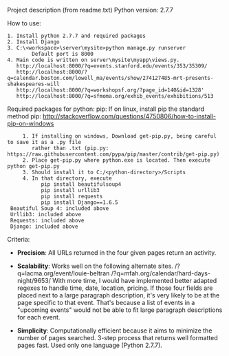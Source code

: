 Project description (from readme.txt)
Python version: 2.7.7

How to use:

    1. Install python 2.7.7 and required packages
    2. Install Django
    3. C:\<workspace>\server\mysite>python manage.py runserver
            Default port is 8000
    4. Main code is written on server\mysite\myapp\views.py. 
       http://localhost:8000/?q=events.stanford.edu/events/353/35309/
       http://localhost:8000/?q=calendar.boston.com/lowell_ma/events/show/274127485-mrt-presents-shakespeares-will
       http://localhost:8000/?q=workshopsf.org/?page_id=140&id=1328'
       http://localhost:8000/?q=sfmoma.org/exhib_events/exhibitions/513
       

Required packages for python: 
    pip: If on linux, install pip the standard method
    pip: http://stackoverflow.com/questions/4750806/how-to-install-pip-on-windows
    
         1. If installing on windows, Download get-pip.py, being careful to save it as a .py file
            rather than .txt (pip.py: https://raw.githubusercontent.com/pypa/pip/master/contrib/get-pip.py)
         2. Place get-pip.py where python.exe is located. Then execute python get-pip.py
         3. Should install it to C:/<python-directory>/Scripts
         4. In that directory, execute 
               pip install beautifulsoup4
               pip install urllib3
               pip install requests
               pip install Django==1.6.5
     Beautiful Soup 4: included above
     Urllib3: included above
     Requests: included above
     Django: included above
     
Criteria:

 - **Precision**: All URLs returned in the four given pages return an activity.     
 - **Scalability**: Works well on the following alternate
   sites. 
                      /?q=lacma.org/event/louie-beltran
                      /?q=mfah.org/calendar/hard-days-night/9653/
                   With more time, I would have implemented
                   better adapted regexes to handle time, date, location, pricing. If those four fields
                   are placed next to a large paragraph description, it's very likely to be at the page
                   specific to that event. That's because a list of events in a "upcoming events" 
                   would not be able to fit large paragraph descriptions for each event.     
                  
 
 - **Simplicity**: Computationally efficient because    it aims to minimize the number of pages searched.                       3-step
   process that returns well formatted pages fast.
  Used only    one language (Python 2.7.7).
